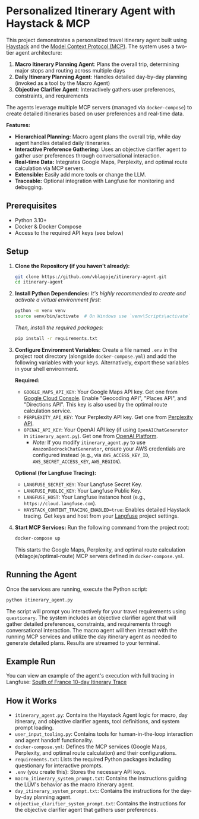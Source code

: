 # Personalized Itinerary Agent with Haystack & MCP

This project demonstrates a personalized travel itinerary agent built using [Haystack](https://haystack.deepset.ai/) and the [Model Context Protocol (MCP)](https://modelcontextprotocol.com/). The system uses a two-tier agent architecture:

1. **Macro Itinerary Planning Agent**: Plans the overall trip, determining major stops and routing across multiple days
2. **Daily Itinerary Planning Agent**: Handles detailed day-by-day planning (invoked as a tool by the Macro Agent)
3. **Objective Clarifier Agent**: Interactively gathers user preferences, constraints, and requirements

The agents leverage multiple MCP servers (managed via `docker-compose`) to create detailed itineraries based on user preferences and real-time data.

**Features:**

*   **Hierarchical Planning:** Macro agent plans the overall trip, while day agent handles detailed daily itineraries.
*   **Interactive Preference Gathering:** Uses an objective clarifier agent to gather user preferences through conversational interaction.
*   **Real-time Data:** Integrates Google Maps, Perplexity, and optimal route calculation via MCP servers.
*   **Extensible:** Easily add more tools or change the LLM.
*   **Traceable:** Optional integration with Langfuse for monitoring and debugging.

## Prerequisites

*   Python 3.10+
*   Docker & Docker Compose
*   Access to the required API keys (see below)

## Setup

1.  **Clone the Repository (if you haven't already):**
    ```bash
    git clone https://github.com/vblagoje/itinerary-agent.git
    cd itinerary-agent
    ```

2.  **Install Python Dependencies:**
    *It's highly recommended to create and activate a virtual environment first:* 
    ```bash
    python -m venv venv
    source venv/bin/activate  # On Windows use `venv\Scripts\activate`
    ```
    *Then, install the required packages:*
    ```bash
    pip install -r requirements.txt
    ```

3.  **Configure Environment Variables:**
    Create a file named `.env` in the project root directory (alongside `docker-compose.yml`) and add the following variables with your keys. Alternatively, export these variables in your shell environment.

    **Required:**
    *   `GOOGLE_MAPS_API_KEY`: Your Google Maps API key. Get one from [Google Cloud Console](https://console.cloud.google.com/google/maps-apis/overview). Enable "Geocoding API", "Places API", and "Directions API". This key is also used by the optimal route calculation service.
    *   `PERPLEXITY_API_KEY`: Your Perplexity API key. Get one from [Perplexity API](https://docs.perplexity.ai/).
    *   `OPENAI_API_KEY`: Your OpenAI API key (if using `OpenAIChatGenerator` in `itinerary_agent.py`). Get one from [OpenAI Platform](https://platform.openai.com/api-keys).
        *   *Note:* If you modify `itinerary_agent.py` to use `AmazonBedrockChatGenerator`, ensure your AWS credentials are configured instead (e.g., via `AWS_ACCESS_KEY_ID`, `AWS_SECRET_ACCESS_KEY`, `AWS_REGION`).

    **Optional (for Langfuse Tracing):**
    *   `LANGFUSE_SECRET_KEY`: Your Langfuse Secret Key.
    *   `LANGFUSE_PUBLIC_KEY`: Your Langfuse Public Key.
    *   `LANGFUSE_HOST`: Your Langfuse instance host (e.g., `https://cloud.langfuse.com`).
    *   `HAYSTACK_CONTENT_TRACING_ENABLED=true`: Enables detailed Haystack tracing.
        Get keys and host from your [Langfuse](https://langfuse.com/) project settings.

4.  **Start MCP Services:**
    Run the following command from the project root:
    ```bash
    docker-compose up
    ```
    This starts the Google Maps, Perplexity, and optimal route calculation (vblagoje/optimal-route) MCP servers defined in `docker-compose.yml`.

## Running the Agent

Once the services are running, execute the Python script:

```bash
python itinerary_agent.py
```

The script will prompt you interactively for your travel requirements using `questionary`. The system includes an objective clarifier agent that will gather detailed preferences, constraints, and requirements through conversational interaction. The macro agent will then interact with the running MCP services and utilize the day itinerary agent as needed to generate detailed plans. Results are streamed to your terminal.

## Example Run

You can view an example of the agent's execution with full tracing in Langfuse:
[South of France 10-day Itinerary Trace](https://us.cloud.langfuse.com/project/cm9inpne801ruad07ci8vevid/traces/68546d29-d41b-429f-8c27-ca5ecf273391?timestamp=2025-05-22T08:30:02.403Z&display=timeline)

## How it Works

*   `itinerary_agent.py`: Contains the Haystack Agent logic for macro, day itinerary, and objective clarifier agents, tool definitions, and system prompt loading.
*   `user_input_tooling.py`: Contains tools for human-in-the-loop interaction and agent handoff functionality.
*   `docker-compose.yml`: Defines the MCP services (Google Maps, Perplexity, and optimal route calculation) and their configurations.
*   `requirements.txt`: Lists the required Python packages including questionary for interactive prompts.
*   `.env` (you create this): Stores the necessary API keys.
*   `macro_itinerary_system_prompt.txt`: Contains the instructions guiding the LLM's behavior as the macro itinerary agent.
*   `day_itinerary_system_prompt.txt`: Contains the instructions for the day-by-day planning agent.
*   `objective_clarifier_system_prompt.txt`: Contains the instructions for the objective clarifier agent that gathers user preferences.
